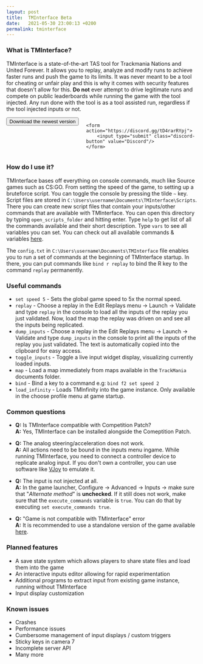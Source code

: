 ```yaml
---
layout: post
title:  TMInterface Beta
date:   2021-05-30 23:00:13 +0200
permalink: tminterface
---
```


### What is TMInterface?
TMInterface is a state-of-the-art TAS tool for Trackmania Nations and United Forever. It allows you to replay, analyze and modify runs to achieve faster runs and push the game to its limits.  It was never meant to be a tool for cheating or unfair play and this is why it comes with security features that doesn't allow for this. **Do not** ever attempt to drive legitimate runs and compete on public leaderboards while running the game with the tool injected. Any run done with the tool  is as a tool assisted run, regardless if the tool injected inputs or not.

<div style="display: flex;">
    <form action="https://github.com/donadigo/donadigo.github.io/raw/master/data/TMInterfaceBeta_Setup_1.0.0.exe" style="margin-right: 20px;">
        <input type="submit" class="download-button button-cyan" value="Download the newest version"/>
    </form>

    <form action="https://discord.gg/tD4rarRYpj">
        <input type="submit" class="discord-button" value="Discord"/>
    </form>
</div>

### How do I use it?
TMInterface bases off everything on console commands, much like Source games such as CS:GO. From setting the speed of the game, to setting up a bruteforce script. You can toggle the console by pressing the tilde `~` key. Script files are stored in `C:\Users\username\Documents\TMInterface\Scripts`. There you can create new script files that contain your inputs/other commands that are available with TMInterface. You can open this directory by typing `open_scripts_folder` and hitting enter. Type `help` to get list of all the commands available and their short description. Type `vars` to see all variables you can set. You can check out all available commands & variables [here](https://github.com/donadigo/TMInterfacePublic/blob/master/docs.md).

The `config.txt` in `C:\Users\username\Documents\TMInterface` file enables you to run a set of commands at the beginning of TMInterface startup. In there, you can put commands like `bind r replay` to bind the R key to the command `replay` permanently.

### Useful commands
* `set speed 5` - Sets the global game speed to 5x the normal speed.
* `replay` - Choose a replay in the Edit Replays menu -> Launch -> Validate and type `replay` in the console to load all the inputs of the replay you just validated. Now, load the map the replay was driven on and see all the inputs being replicated.
* `dump_inputs` - Choose a replay in the Edit Replays menu -> Launch -> Validate and type `dump_inputs` in the console to print all the inputs of the replay you just validated. The text is automatically copied into the clipboard for easy access.
* `toggle_inputs` - Toggle a live input widget display, visualizing currently loaded inputs.
* `map` - Load a map immediately from maps available in the `TrackMania` documents folder.
* `bind` - Bind a key to a command e.g: `bind f2 set speed 2`
* `load_infinity` - Loads TMInfinity into the game instance. Only available in the choose profile menu at game startup.

### Common questions
* **Q:** Is TMInterface compatible with Competition Patch?<br>
**A:** Yes, TMInterface can be installed alongside the Comeptition Patch.

* **Q:** The analog steering/acceleration does not work.<br>
**A:** All actions need to be bound in the inputs menu ingame. While running TMInterface, you need to connect a controller device to replicate analog input. If you don't own a controller, you can use software like [VJoy](https://sourceforge.net/projects/vjoystick/) to emulate it.<br>

* **Q:** The input is not injected at all.<br>
**A:** In the game launcher, Configure -> Advanced -> Inputs -> make sure that "*Alternate method*" is **unchecked**. If it still does not work, make sure that the `execute_commands` variable is `true`. You can do that by executing `set execute_commands true`.

* **Q:** "Game is not compatible with TMInterface" error<br>
**A:** It is recommended to use a standalone version of the game available [here](https://nadeo-download.cdn.ubi.com/trackmaniaforever/tmnationsforever_setup.exe).

### Planned features
* A save state system which allows players to share state files and load them into the game
* An interactive inputs editor allowing for rapid experimentation
* Additional programs to extract input from existing game instance, running without TMInterface
* Input display customization

### Known issues
* Crashes
* Performance issues
* Cumbersome management of input displays / custom triggers
* Sticky keys in camera 7
* Incomplete server API
* Many more
